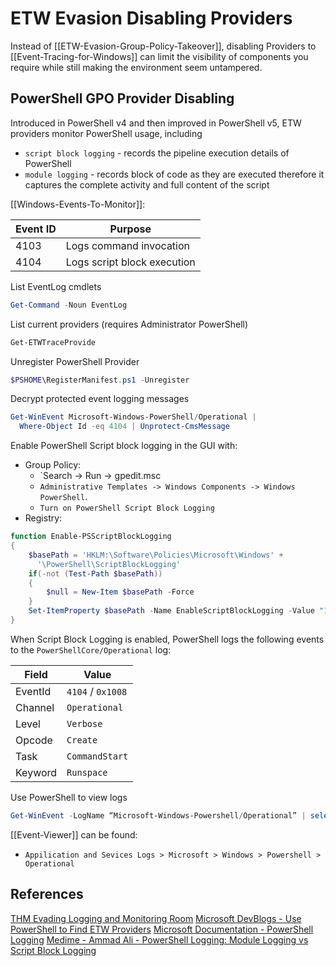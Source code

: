 # ETW Evasion Disabling Providers


Instead of [[ETW-Evasion-Group-Policy-Takeover]], disabling Providers to [[Event-Tracing-for-Windows]] can limit the visibility of components you require while still making the environment seem untampered.

## PowerShell GPO Provider Disabling

Introduced in PowerShell v4 and then improved in PowerShell v5, ETW providers monitor PowerShell usage, including 
- `script block logging`  - records the pipeline execution details of PowerShell
- `module logging` - records block of code as they are executed therefore it captures the complete activity and full content of the script

[[Windows-Events-To-Monitor]]:

|**Event ID**|**Purpose**|
|---|---|
|4103|Logs command invocation|
|4104|Logs script block execution|


List EventLog cmdlets
```powershell
Get-Command -Noun EventLog
```

List current providers (requires Administrator PowerShell)
```powershell
Get-ETWTraceProvide
```

Unregister PowerShell Provider
```powershell
$PSHOME\RegisterManifest.ps1 -Unregister
```

Decrypt protected event logging messages
```powershell 
Get-WinEvent Microsoft-Windows-PowerShell/Operational |
  Where-Object Id -eq 4104 | Unprotect-CmsMessage
```

Enable PowerShell Script block logging in the GUI with:
- Group Policy:
	- `Search -> Run -> gpedit.msc
	- `Administrative Templates -> Windows Components -> Windows PowerShell`. 
	- `Turn on PowerShell Script Block Logging`
- Registry:
```powershell
function Enable-PSScriptBlockLogging
{
    $basePath = 'HKLM:\Software\Policies\Microsoft\Windows' +
      '\PowerShell\ScriptBlockLogging'
    if(-not (Test-Path $basePath))
    {
        $null = New-Item $basePath -Force
    }
    Set-ItemProperty $basePath -Name EnableScriptBlockLogging -Value "1"
}
```

When Script Block Logging is enabled, PowerShell logs the following events to the `PowerShellCore/Operational` log:
 
|Field|Value|
|---|---|
|EventId|`4104` / `0x1008`|
|Channel|`Operational`|
|Level|`Verbose`|
|Opcode|`Create`|
|Task|`CommandStart`|
|Keyword|`Runspace`|


Use PowerShell to view logs
```powershell
Get-WinEvent -LogName “Microsoft-Windows-Powershell/Operational” | select -first 20 | Out-Gridview
```

[[Event-Viewer]] can be found: 
- `Appilication and Sevices Logs > Microsoft > Windows > Powershell > Operational`


## References

[THM Evading Logging and Monitoring Room](https://tryhackme.com/room/monitoringevasion)
[Microsoft DevBlogs - Use PowerShell to Find ETW Providers](https://devblogs.microsoft.com/scripting/powertip-use-powershell-to-find-etw-providers/)
[Microsoft Documentation - PowerShell Logging](https://learn.microsoft.com/en-us/powershell/module/microsoft.powershell.core/about/about_logging_windows?view=powershell-7.3)
[Medime - Ammad Ali - PowerShell Logging: Module Logging vs Script Block Logging](https://medium.com/@ammadb/powershell-logging-module-logging-vs-script-block-logging-7aa74bf66261)